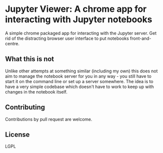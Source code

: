 # Jupyter Viewer: A chrome app for interacting with Jupyter notebooks

A simple chrome packaged app for interacting with the Jupyter server. Get rid of the distracting browser user interface to put notebooks front-and-centre.

## What this is not

Unlike other attempts at something similar (including my own) this does not aim to manage the notebook server for you in any way - you still have to start it on the command line or set up a server somewhere. The idea is to have a very simple codebase which doesn't have to work to keep up with changes in the notebook itself.

## Contributing

Contributions by pull request are welcome.

## License

LGPL
